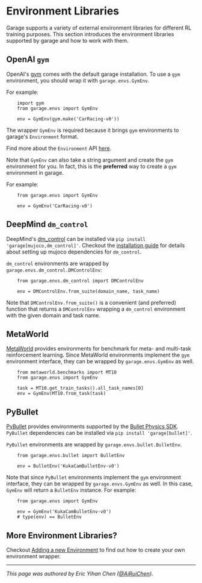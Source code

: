 # Environment Libraries

Garage supports a variety of external environment libraries for different RL
training purposes. This section introduces the environment libraries
supported by garage and how to work with them.

## OpenAI `gym`
OpenAI's [gym](https://github.com/openai/gym) comes with the default garage
installation. To use a `gym` environment, you should wrap it with
`garage.envs.GymEnv`.

For example:
```
    import gym
    from garage.envs import GymEnv

    env = GymEnv(gym.make('CarRacing-v0'))
```

The wrapper `GymEnv` is required because it brings `gym` environments
to garage's `Environment` format.

Find more about the `Environment` API [here](implement_env).

Note that `GymEnv` can also take a string
argument and create the `gym` environment for you. In fact, this is the
**preferred** way to create a `gym` environment in garage.

For example:
```
    from garage.envs import GymEnv

    env = GymEnv('CarRacing-v0')
```

## DeepMind `dm_control`
DeepMind's [dm_control](https://github.com/deepmind/dm_control) can be
installed via `pip install 'garage[mujoco,dm_control]'`. Checkout the
[installation guide](installation) for details about setting up mujoco
dependencies for `dm_control`.

`dm_control` environments are wrapped by `garage.envs.dm_control.DMControlEnv`:

```
    from garage.envs.dm_control import DMControlEnv

    env = DMControlEnv.from_suite(domain_name, task_name)
```

Note that `DMControlEnv.from_suite()` is a convenient (and preferred) function
that returns a `DMControlEnv` wrapping a `dm_control` environment with the
given domain and task name.

## MetaWorld
[MetaWorld](https://github.com/rlworkgroup/metaworld) provides environments
for benchmark for meta- and multi-task reinforcement learning. Since MetaWorld
environments implement the `gym` environment interface, they can be wrapped by
`garage.envs.GymEnv` as well.

```
    from metaworld.benchmarks import MT10
    from garage.envs import GymEnv

    task = MT10.get_train_tasks().all_task_names[0]
    env = GymEnv(MT10.from_task(task)
```

## PyBullet
[PyBullet](https://github.com/bulletphysics/bullet3/tree/master/examples/pybullet)
provides environments supported by the [Bullet Physics SDK](https://github.com/bulletphysics/bullet3).
`PyBullet` dependencies can be installed via `pip install 'garage[bullet]'`.

`PyBullet` environments are wrapped by `garage.envs.bullet.BulletEnv`.

```
    from garage.envs.bullet import BulletEnv

    env = BulletEnv('KukaCamBulletEnv-v0')
```

Note that since `PyBullet` environments implement the `gym` environment
interface, they can be wrapped by `garage.envs.GymEnv` as well. In this case,
`GymEnv` will return a `BulletEnv` instance. For example:

```
    from garage.envs import GymEnv

    env = GymEnv('KukaCamBulletEnv-v0')
    # type(env) == BulletEnv
```

## More Environment Libraries?
Checkout [Adding a new Environment](implement_env) to find out  how to
create your own environment wrapper.

----

*This page was authored by Eric Yihan Chen
([@AiRuiChen](https://github.com/AiRuiChen)).*

